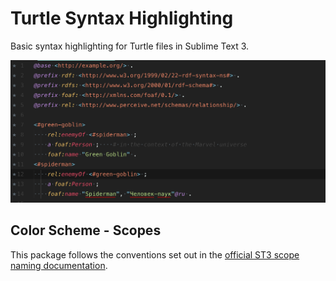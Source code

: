 # Turtle Syntax Highlighting

Basic syntax highlighting for Turtle files in Sublime Text 3.

![Example](./screenshot.png "Example highlighting.")

## Color Scheme - Scopes

This package follows the conventions set out in the [official ST3 scope naming documentation](http://www.sublimetext.com/docs/3/scope_naming.html).
